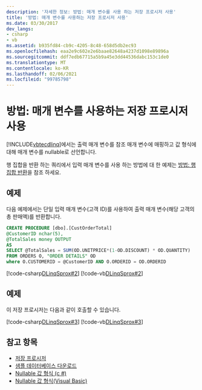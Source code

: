 ```yaml
---
description: '자세한 정보: 방법: 매개 변수를 사용 하는 저장 프로시저 사용'
title: '방법: 매개 변수를 사용하는 저장 프로시저 사용'
ms.date: 03/30/2017
dev_langs:
- csharp
- vb
ms.assetid: b935fd84-cb9c-4205-8c48-658d5db2ec93
ms.openlocfilehash: eaa2e9c602e2e6baae82648a4237d1098e89896a
ms.sourcegitcommit: ddf7edb67715a5b9a45e3dd44536dabc153c1de0
ms.translationtype: MT
ms.contentlocale: ko-KR
ms.lasthandoff: 02/06/2021
ms.locfileid: "99785798"
---
```

# <a name="how-to-use-stored-procedures-that-take-parameters"></a>방법: 매개 변수를 사용하는 저장 프로시저 사용

[!INCLUDE[vbtecdlinq](../../../../../../includes/vbtecdlinq-md.md)]에서는 출력 매개 변수를 참조 매개 변수에 매핑하고 값 형식에 대해 매개 변수를 nullable로 선언합니다.  
  
 행 집합을 반환 하는 쿼리에서 입력 매개 변수를 사용 하는 방법에 대 한 예제는 [방법: 행 집합 반환](how-to-return-rowsets.md)을 참조 하세요.  
  
## <a name="example"></a>예제  

 다음 예제에서는 단일 입력 매개 변수(고객 ID)를 사용하여 출력 매개 변수(해당 고객의 총 판매액)를 반환합니다.  
  
```sql
CREATE PROCEDURE [dbo].[CustOrderTotal]
@CustomerID nchar(5),  
@TotalSales money OUTPUT  
AS  
SELECT @TotalSales = SUM(OD.UNITPRICE*(1-OD.DISCOUNT) * OD.QUANTITY)  
FROM ORDERS O, "ORDER DETAILS" OD  
where O.CUSTOMERID = @CustomerID AND O.ORDERID = OD.ORDERID  
```  
  
 [!code-csharp[DLinqSprox#2](../../../../../../samples/snippets/csharp/VS_Snippets_Data/DLinqSprox/cs/northwind-sprox.cs#2)]
 [!code-vb[DLinqSprox#2](../../../../../../samples/snippets/visualbasic/VS_Snippets_Data/DLinqSprox/vb/northwind-sprox.vb#2)]  
  
## <a name="example"></a>예제  

 이 저장 프로시저는 다음과 같이 호출할 수 있습니다.  
  
 [!code-csharp[DLinqSprox#3](../../../../../../samples/snippets/csharp/VS_Snippets_Data/DLinqSprox/cs/Program.cs#3)]
 [!code-vb[DLinqSprox#3](../../../../../../samples/snippets/visualbasic/VS_Snippets_Data/DLinqSprox/vb/Module1.vb#3)]  
  
## <a name="see-also"></a>참고 항목

- [저장 프로시저](stored-procedures.md)
- [샘플 데이터베이스 다운로드](downloading-sample-databases.md)
- [Nullable 값 형식 (c #)](../../../../../csharp/language-reference/builtin-types/nullable-value-types.md)
- [Nullable 값 형식(Visual Basic)](../../../../../visual-basic/programming-guide/language-features/data-types/nullable-value-types.md)
